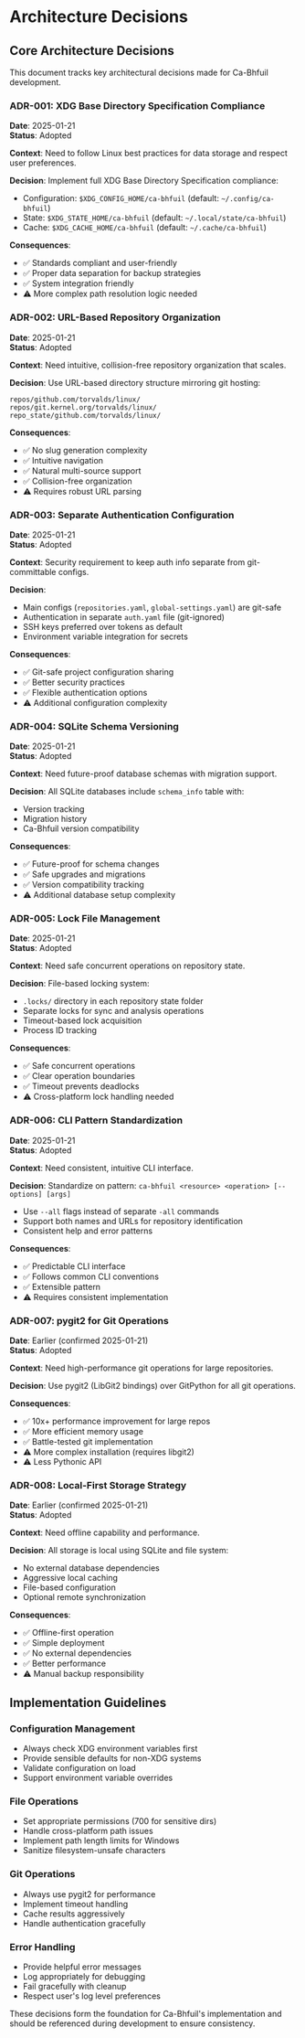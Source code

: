 # Architecture Decisions

## Core Architecture Decisions

This document tracks key architectural decisions made for Ca-Bhfuil development.

### ADR-001: XDG Base Directory Specification Compliance
**Date**: 2025-01-21  
**Status**: Adopted  

**Context**: Need to follow Linux best practices for data storage and respect user preferences.

**Decision**: Implement full XDG Base Directory Specification compliance:
- Configuration: `$XDG_CONFIG_HOME/ca-bhfuil` (default: `~/.config/ca-bhfuil`)
- State: `$XDG_STATE_HOME/ca-bhfuil` (default: `~/.local/state/ca-bhfuil`)  
- Cache: `$XDG_CACHE_HOME/ca-bhfuil` (default: `~/.cache/ca-bhfuil`)

**Consequences**:
- ✅ Standards compliant and user-friendly
- ✅ Proper data separation for backup strategies
- ✅ System integration friendly
- ⚠️ More complex path resolution logic needed

### ADR-002: URL-Based Repository Organization
**Date**: 2025-01-21  
**Status**: Adopted  

**Context**: Need intuitive, collision-free repository organization that scales.

**Decision**: Use URL-based directory structure mirroring git hosting:
```
repos/github.com/torvalds/linux/
repos/git.kernel.org/torvalds/linux/
repo_state/github.com/torvalds/linux/
```

**Consequences**:
- ✅ No slug generation complexity
- ✅ Intuitive navigation
- ✅ Natural multi-source support
- ✅ Collision-free organization
- ⚠️ Requires robust URL parsing

### ADR-003: Separate Authentication Configuration  
**Date**: 2025-01-21  
**Status**: Adopted  

**Context**: Security requirement to keep auth info separate from git-committable configs.

**Decision**:
- Main configs (`repositories.yaml`, `global-settings.yaml`) are git-safe
- Authentication in separate `auth.yaml` file (git-ignored)
- SSH keys preferred over tokens as default
- Environment variable integration for secrets

**Consequences**:
- ✅ Git-safe project configuration sharing
- ✅ Better security practices
- ✅ Flexible authentication options
- ⚠️ Additional configuration complexity

### ADR-004: SQLite Schema Versioning
**Date**: 2025-01-21  
**Status**: Adopted  

**Context**: Need future-proof database schemas with migration support.

**Decision**: All SQLite databases include `schema_info` table with:
- Version tracking
- Migration history
- Ca-Bhfuil version compatibility

**Consequences**:
- ✅ Future-proof for schema changes
- ✅ Safe upgrades and migrations
- ✅ Version compatibility tracking
- ⚠️ Additional database setup complexity

### ADR-005: Lock File Management
**Date**: 2025-01-21  
**Status**: Adopted  

**Context**: Need safe concurrent operations on repository state.

**Decision**: File-based locking system:
- `.locks/` directory in each repository state folder
- Separate locks for sync and analysis operations
- Timeout-based lock acquisition
- Process ID tracking

**Consequences**:
- ✅ Safe concurrent operations
- ✅ Clear operation boundaries
- ✅ Timeout prevents deadlocks
- ⚠️ Cross-platform lock handling needed

### ADR-006: CLI Pattern Standardization
**Date**: 2025-01-21  
**Status**: Adopted  

**Context**: Need consistent, intuitive CLI interface.

**Decision**: Standardize on pattern: `ca-bhfuil <resource> <operation> [--options] [args]`
- Use `--all` flags instead of separate `-all` commands
- Support both names and URLs for repository identification
- Consistent help and error patterns

**Consequences**:
- ✅ Predictable CLI interface
- ✅ Follows common CLI conventions
- ✅ Extensible pattern
- ⚠️ Requires consistent implementation

### ADR-007: pygit2 for Git Operations
**Date**: Earlier (confirmed 2025-01-21)  
**Status**: Adopted  

**Context**: Need high-performance git operations for large repositories.

**Decision**: Use pygit2 (LibGit2 bindings) over GitPython for all git operations.

**Consequences**:
- ✅ 10x+ performance improvement for large repos
- ✅ More efficient memory usage
- ✅ Battle-tested git implementation
- ⚠️ More complex installation (requires libgit2)
- ⚠️ Less Pythonic API

### ADR-008: Local-First Storage Strategy
**Date**: Earlier (confirmed 2025-01-21)  
**Status**: Adopted  

**Context**: Need offline capability and performance.

**Decision**: All storage is local using SQLite and file system:
- No external database dependencies
- Aggressive local caching
- File-based configuration
- Optional remote synchronization

**Consequences**:
- ✅ Offline-first operation
- ✅ Simple deployment
- ✅ No external dependencies
- ✅ Better performance
- ⚠️ Manual backup responsibility

## Implementation Guidelines

### Configuration Management
- Always check XDG environment variables first
- Provide sensible defaults for non-XDG systems
- Validate configuration on load
- Support environment variable overrides

### File Operations
- Set appropriate permissions (700 for sensitive dirs)
- Handle cross-platform path issues
- Implement path length limits for Windows
- Sanitize filesystem-unsafe characters

### Git Operations
- Always use pygit2 for performance
- Implement timeout handling
- Cache results aggressively
- Handle authentication gracefully

### Error Handling
- Provide helpful error messages
- Log appropriately for debugging
- Fail gracefully with cleanup
- Respect user's log level preferences

These decisions form the foundation for Ca-Bhfuil's implementation and should be referenced during development to ensure consistency.
